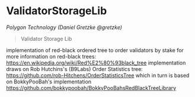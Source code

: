 # ValidatorStorageLib

*Polygon Technology (Daniel Gretzke @gretzke)*

> Validator Storage Lib

implementation of red-black ordered tree to order validators by stake  for more information on red-black trees:  https://en.wikipedia.org/wiki/Red%E2%80%93black_tree implementation draws on Rob Hutchins&#39;s (B9Labs) Order Statistics tree: https://github.com/rob-Hitchens/OrderStatisticsTree which in turn is based on BokkyPooBah&#39;s implementation https://github.com/bokkypoobah/BokkyPooBahsRedBlackTreeLibrary





